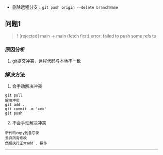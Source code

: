 + 删除远程分支：`git push origin --delete branchName`

## 问题1
> ! [rejected] main -> main (fetch first) error: failed to push some refs to

### 原因分析
1. git提交冲突，远程代码与本地不一致

### 解决方法
1. 会手动解决冲突
```
git pull
解决冲突
git add .
git commit -m 'xxx'
git push
```
2. 不会手动解决冲突
```
新代码copy到备忘录
丢弃所有修改
然后执行正常add . 操作
```

---